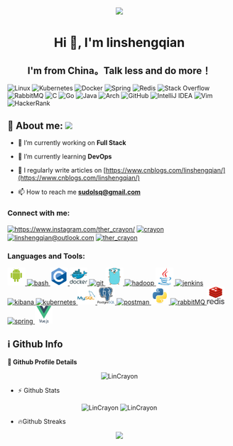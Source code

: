 <h1 align="center"> 
 <a href="https://sunguoqi.com/">
    <img src="https://readme-typing-svg.herokuapp.com/?lines=console.log(%22Hello%2C%20World!%22);linshengqian&center=true&size=28">
  </a>
</h1>
<h1 align="center">Hi 👋, I'm linshengqian</h1>
<h2 align="center">I'm from China。Talk less and do more！</h2>  

![Linux](https://img.shields.io/badge/Linux-FCC624?style=for-the-badge&logo=linux&logoColor=black)
![Kubernetes](https://img.shields.io/badge/kubernetes-%23326ce5.svg?style=for-the-badge&logo=kubernetes&logoColor=white)
	![Docker](https://img.shields.io/badge/docker-%230db7ed.svg?style=for-the-badge&logo=docker&logoColor=white)
 ![Spring](https://img.shields.io/badge/spring-%236DB33F.svg?style=for-the-badge&logo=spring&logoColor=white)
 ![Redis](https://img.shields.io/badge/redis-%23DD0031.svg?style=for-the-badge&logo=redis&logoColor=white)
 ![Stack Overflow](https://img.shields.io/badge/-Stackoverflow-FE7A16?style=for-the-badge&logo=stack-overflow&logoColor=white)
 ![RabbitMQ](https://img.shields.io/badge/Rabbitmq-FF6600?style=for-the-badge&logo=rabbitmq&logoColor=white)
 ![C](https://img.shields.io/badge/c-%2300599C.svg?style=for-the-badge&logo=c&logoColor=white)
 ![Go](https://img.shields.io/badge/go-%2300ADD8.svg?style=for-the-badge&logo=go&logoColor=white)
 ![Java](https://img.shields.io/badge/java-%23ED8B00.svg?style=for-the-badge&logo=java&logoColor=white)
 ![Arch](https://img.shields.io/badge/Arch%20Linux-1793D1?logo=arch-linux&logoColor=fff&style=for-the-badge)
 ![GitHub](https://img.shields.io/badge/github-%23121011.svg?style=for-the-badge&logo=github&logoColor=white)
 ![IntelliJ IDEA](https://img.shields.io/badge/IntelliJIDEA-000000.svg?style=for-the-badge&logo=intellij-idea&logoColor=white)
 ![Vim](https://img.shields.io/badge/VIM-%2311AB00.svg?style=for-the-badge&logo=vim&logoColor=white)
 ![HackerRank](https://img.shields.io/badge/-Hackerrank-2EC866?style=for-the-badge&logo=HackerRank&logoColor=white)
 
 ## 🧑 About me:           <img src="https://media.giphy.com/media/WUlplcMpOCEmTGBtBW/giphy.gif" width="30">

- 🔭 I’m currently working on **Full Stack**

- 🌱 I’m currently learning **DevOps**

- 📝 I regularly write articles on [https://www.cnblogs.com/linshengqian/](https://www.cnblogs.com/linshengqian/)

- 📫 How to reach me **sudolsq@gmail.com**

<h3 align="left">Connect with me:</h3>
<p align="left">
<a href="https://linkedin.com/in/https://www.instagram.com/ther_crayon/" target="blank"><img align="center" src="https://raw.githubusercontent.com/rahuldkjain/github-profile-readme-generator/master/src/images/icons/Social/linked-in-alt.svg" alt="https://www.instagram.com/ther_crayon/" height="30" width="40" /></a>
<a href="https://stackoverflow.com/users/crayon" target="blank"><img align="center" src="https://raw.githubusercontent.com/rahuldkjain/github-profile-readme-generator/master/src/images/icons/Social/stack-overflow.svg" alt="crayon" height="30" width="40" /></a>
<a href="https://codesandbox.com/linshengqian@outlook.com" target="blank"><img align="center" src="https://raw.githubusercontent.com/rahuldkjain/github-profile-readme-generator/master/src/images/icons/Social/codesandbox.svg" alt="linshengqian@outlook.com" height="30" width="40" /></a>
<a href="https://instagram.com/ther_crayon" target="blank"><img align="center" src="https://raw.githubusercontent.com/rahuldkjain/github-profile-readme-generator/master/src/images/icons/Social/instagram.svg" alt="ther_crayon" height="30" width="40" /></a>
</p>

<h3 align="left">Languages and Tools:</h3>
<p align="left"> <a href="https://developer.android.com" target="_blank" rel="noreferrer"> <img src="https://raw.githubusercontent.com/devicons/devicon/master/icons/android/android-original-wordmark.svg" alt="android" width="40" height="40"/> </a> <a href="https://www.gnu.org/software/bash/" target="_blank" rel="noreferrer"> <img src="https://www.vectorlogo.zone/logos/gnu_bash/gnu_bash-icon.svg" alt="bash" width="40" height="40"/> </a> <a href="https://www.cprogramming.com/" target="_blank" rel="noreferrer"> <img src="https://raw.githubusercontent.com/devicons/devicon/master/icons/c/c-original.svg" alt="c" width="40" height="40"/> </a> <a href="https://www.docker.com/" target="_blank" rel="noreferrer"> <img src="https://raw.githubusercontent.com/devicons/devicon/master/icons/docker/docker-original-wordmark.svg" alt="docker" width="40" height="40"/> </a> <a href="https://git-scm.com/" target="_blank" rel="noreferrer"> <img src="https://www.vectorlogo.zone/logos/git-scm/git-scm-icon.svg" alt="git" width="40" height="40"/> </a> <a href="https://golang.org" target="_blank" rel="noreferrer"> <img src="https://raw.githubusercontent.com/devicons/devicon/master/icons/go/go-original.svg" alt="go" width="40" height="40"/> </a> <a href="https://hadoop.apache.org/" target="_blank" rel="noreferrer"> <img src="https://www.vectorlogo.zone/logos/apache_hadoop/apache_hadoop-icon.svg" alt="hadoop" width="40" height="40"/> </a> <a href="https://www.java.com" target="_blank" rel="noreferrer"> <img src="https://raw.githubusercontent.com/devicons/devicon/master/icons/java/java-original.svg" alt="java" width="40" height="40"/> </a> <a href="https://www.jenkins.io" target="_blank" rel="noreferrer"> <img src="https://www.vectorlogo.zone/logos/jenkins/jenkins-icon.svg" alt="jenkins" width="40" height="40"/> </a> <a href="https://www.elastic.co/kibana" target="_blank" rel="noreferrer"> <img src="https://www.vectorlogo.zone/logos/elasticco_kibana/elasticco_kibana-icon.svg" alt="kibana" width="40" height="40"/> </a> <a href="https://kubernetes.io" target="_blank" rel="noreferrer"> <img src="https://www.vectorlogo.zone/logos/kubernetes/kubernetes-icon.svg" alt="kubernetes" width="40" height="40"/> </a> <a href="https://www.mysql.com/" target="_blank" rel="noreferrer"> <img src="https://raw.githubusercontent.com/devicons/devicon/master/icons/mysql/mysql-original-wordmark.svg" alt="mysql" width="40" height="40"/>  <a href="https://www.postgresql.org" target="_blank" rel="noreferrer"> <img src="https://raw.githubusercontent.com/devicons/devicon/master/icons/postgresql/postgresql-original-wordmark.svg" alt="postgresql" width="40" height="40"/> </a> <a href="https://postman.com" target="_blank" rel="noreferrer"> <img src="https://www.vectorlogo.zone/logos/getpostman/getpostman-icon.svg" alt="postman" width="40" height="40"/> </a> <a href="https://www.python.org" target="_blank" rel="noreferrer"> <img src="https://raw.githubusercontent.com/devicons/devicon/master/icons/python/python-original.svg" alt="python" width="40" height="40"/> </a> <a href="https://www.rabbitmq.com" target="_blank" rel="noreferrer"> <img src="https://www.vectorlogo.zone/logos/rabbitmq/rabbitmq-icon.svg" alt="rabbitMQ" width="40" height="40"/> </a> <a href="https://redis.io" target="_blank" rel="noreferrer"> <img src="https://raw.githubusercontent.com/devicons/devicon/master/icons/redis/redis-original-wordmark.svg" alt="redis" width="40" height="40"/> </a> <a href="https://spring.io/" target="_blank" rel="noreferrer"> <img src="https://www.vectorlogo.zone/logos/springio/springio-icon.svg" alt="spring" width="40" height="40"/> </a> <a href="https://vuejs.org/" target="_blank" rel="noreferrer"> <img src="https://raw.githubusercontent.com/devicons/devicon/master/icons/vuejs/vuejs-original-wordmark.svg" alt="vuejs" width="40" height="40"/> </a> </p>
 

 
 ## ℹ️  Github Info

  <summary><b>🔎 Github Profile Details</b></summary>
	
  <p align="center"><img height="180em" src="https://github-profile-summary-cards.vercel.app/api/cards/profile-details?username=LinCrayon&theme=tokyonight" alt="LinCrayon" align = "center"/></p>	
		
- ⚡ Github Stats
 <p align="center"><img height="180em" src="https://github-readme-stats.vercel.app/api?username=LinCrayon&hide_border=true&count_private=true&show_icons=true&theme=tokyonight" alt="LinCrayon" align = "center"/>
<img height="180em" src="https://github-readme-stats.vercel.app/api/top-langs?username=LinCrayon&show_icons=true&locale=en&layout=compact&hide_border=true&theme=tokyonight" alt="LinCrayon" align = "center"/></p>

	
- 🔥Github Streaks	

<div align="center"><img src="https://quotes-github-readme.vercel.app/api?type=horizontal&theme=tokyonight"></div>
